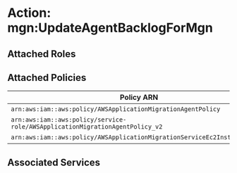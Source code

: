 # Action: mgn:UpdateAgentBacklogForMgn

## Attached Roles

## Attached Policies

| Policy ARN | Policy Name |
|------------|-------------|
| `arn:aws:iam::aws:policy/AWSApplicationMigrationAgentPolicy` | [AWSApplicationMigrationAgentPolicy](../policies.md#awsapplicationmigrationagentpolicy) |
| `arn:aws:iam::aws:policy/service-role/AWSApplicationMigrationAgentPolicy_v2` | [AWSApplicationMigrationAgentPolicy_v2](../policies.md#awsapplicationmigrationagentpolicy_v2) |
| `arn:aws:iam::aws:policy/AWSApplicationMigrationServiceEc2InstancePolicy` | [AWSApplicationMigrationServiceEc2InstancePolicy](../policies.md#awsapplicationmigrationserviceec2instancepolicy) |

## Associated Services

